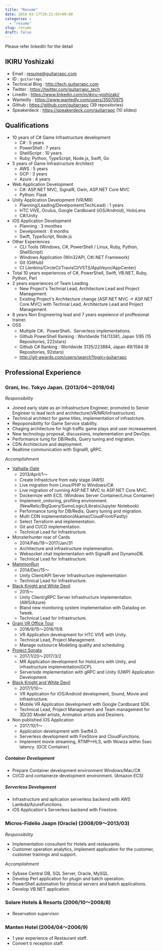 ```yaml
---
title: "Resume"
date: 2018-03-17T20:21:03+09:00
categories :
  - "resume"
slug: resume
draft: false
---
```


Please refer linkedIn for the detail

## IKIRU Yoshizaki

* Email : resume@guitarrapc.com
* ID : `guitarrapc`
* Technical Blog : http://tech.guitarrapc.com
* Twitter : https://twitter.com/guitarrapc_tech
* LinedIn : https://www.linkedin.com/in/ikiru-yoshizaki/
* Wantedly : https://www.wantedly.com/users/35070975
* Github : https://github.com/guitarrapc (39 repositories)
* Speakerdeck : https://speakerdeck.com/guitarrapc (10 slides)

## Qualifications

* 10 years of C# Game Infrastructure development
    * C# : 5 years
    * PowerShell : 7 years
    * ShellScript : 10 years
    * Ruby, Python, TypeScript, Node.js, Swift, Go
* 5 years of Game Infrastructure Architect
  * AWS : 5 years
  * GCP : 3 years
  * Azure : 4 years
* Web Application Development
  * C#: ASP.NET MVC, SignalR, Owin, ASP.NET Core MVC
  * Python: Flask
* Unity Application Development (VR/MR)
  * Planning/Leading/Develpoment(TechLead) : 1 years
  * HTC VIVE, Oculus, Google Cardboard (iOS/Android), HoloLens
  * C#/Unity
* iOS Application Development
  * Planning : 3 monthes
  * Develpoment : 6 months
  * Swift, TypeScript, Node.js
* Other Experiences
  * CLI Tools (Windows, C#, PowerShell / Linux, Ruby, Python, ShellScript)
  * Windows Application (Win32API, C#/.NET Framework)
  * Git (GitHub)
  * CI (Jenkins/CircleCI/TravisCI/VSTS/AppVeyor/AppCenter)
* Total 10 years experiences of C#, PowerShell, Swift, VB.NET, Ruby, Python, Perl
* 2 years experiences of Team Leading
  * New Project's Technial Lead, Architecture Lead and Project Management.
  * Existing Project's Architecture change (ASP.NET MVC -> ASP.NET Core MVC) with Technial Lead, Architecture Lead and Project Management.
* 8 years Non Engineering lead and 7 years expeience of proffesional trainer.
* OSS
  * Multiple C#、PowerShell、Serverless implementations.
  * Github PowerShell Ranking : Worldwide 114/13381, Japan 1/95 (15 Repositories, 222stars)
  * Github C# Ranking : Worldwide 3135/223884, Japan 49/1584 (8 Repositories, 92stars)
  * http://git-awards.com/users/search?login=guitarrapc

## Professional Experience

### Grani, Inc. Tokyo Japan. (2013/04〜2018/04)

*Responsibility*

* Joined early state as an Infrastructure Engineer, promoted to Senior Engineer to lead tech and architecture(VR/MR/Infrastructure).
* Technical architect for game titles, implementation of infrastcture.
* Repoponsibility for Game Service stability.
* Chaging architecture for high traffic game plays and user increasement.
* New technology proposal, discussions, implementation and DevOps.
* Performance tunig for DB/Redis, Query tuning and migration.
* CDN Architecture and deployment.
* Realtime communication with SignalR, gRPC.

*Accomplishment*

* [Valhalla-Gate](http://jp.apps.gree.net/ja/58748/?ent_code=PCSEGG00)
  * 2013/April/1～
  * Create Infrastcture from ealy stage.(AWS)
  * Live migration from Linux/PHP to Windows/C#.
  * Live migration of running ASP.NET MVC to ASP.NET Core MVC.
  * Dockernize with ECS. (Windows Server Container/Linux Container)
  * Implement ,onitoring, profiling environment. (NewRelic/BigQuery/SumoLogic/Librato/Jupyter Notebook)
  * Performance tunig for DB/Redis, Query tuning and migration.
  * Multi CDN implementation(Akamai/CloudFront/Fastly)
  * Select Terraform and implementation.
  * Git and CI/CD implementation.
  * Technical Lead for Infrastructure.
* Monsterhunter roar of Cards
  * 2014/Feb/19～2017/Jan/31
  * Architecture and infrastructure implemenation.
  * Websocket chat implementation with SignalR and DynamoDB.
  * Technical Lead for Infrastructure.
* [MammonRun](http://grani.jp/product/mammon-run/)
  * 2014/Dec/15～
  * Unity Client/API Server Infrastructure implementation
  * Technical Lead for Infrastructure.
* [Black Knight and White Devil](https://kuro-kishi.jp/)
  * 2015～
  * Unity Client/gRPC Server Infrastructure implementation. (AWS/Azure)
  * Bland new monitoring system implementation with Datadog on 1week.
  * Technical Lead for Infrastructure.
* [Grani VR Office Tour](http://grani.jp/product/vrofficetour/en/index.html)
  * 2016/9/15～2016/11/8
  * VR Application development for HTC VIVE with Unity.
  * Technical Lead, Project Management.
  * Manage outsource Modeling quality and scheduling.
* [Project Sonata](http://connect.sonata.world/)
  * 2017/1/20～2017/3/2
  * MR Application development for HoloLens with Unity, and infrastructure implementation(GCP).
  * Serverside implementation with gRPC and Unity (UWP) Application Development.
* [Black Knight and White Devil](https://kuro-kishi.jp/vr/)
  * 2017/1/10～
  * VR Application for iOS/Android development, Sound, Movie and infrastructure.
  * Mobile VR Application development with Google Cardboard SDK.
  * Technical Lead, Project Management and Team management for 3D/2D Model artists, Animation artists and Desiners.
* Non published iOS Application
  * 2017/10/1～
  * Application development with Swift4.0.
  * Serverless development with FireStore and CloudFunctions.
  * Implement movie streaming, RTMP+HLS, with Wowza within 5sec latency. (GCE Container)

##### Container Development

* Prepare Container development environment Windows/Mac/C#.
* CI/CD and containerze development environment. (Amazon ECS)

##### Serverless Development

* Infrastructure and aplication serverless backend with AWS Lambda/AzureFunctions.
* iOS Application's Serverless backend with Firestore.

### Micros-Fidelio Jaapn (Oracle) (2008/09〜2013/03)

*Responsibility*

* Implementation consultant for Hotels and restaurants.
* Customer operation analytics, implement application for the customer, customer trainings and support.

*Accomplishment*

* Sybase Central DB, SQL Server, Oracle, MySQL.
* Develop Perl application for plugin and batch operation.
* PowerShell automation for phisical servers and batch applications.
* Develop VB.NET application.

### Solare Hotels & Resorts (2006/10〜2008/8)

* Reservation supervisor.

### Manten Hotel (2004/04〜2006/9)

* 1 year experience of Restaurant staff.
* Convert ti reception staff.